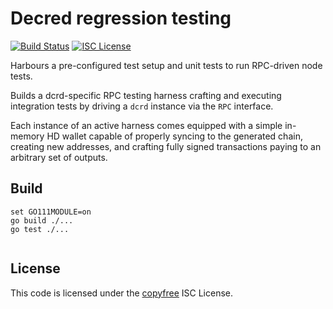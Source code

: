 Decred regression testing
=======
[![Build Status](http://img.shields.io/travis/jfixby/dcrregtest.svg)](https://travis-ci.org/jfixby/dcrregtest)
[![ISC License](http://img.shields.io/badge/license-ISC-blue.svg)](http://copyfree.org)

Harbours a pre-configured test setup and unit tests to run RPC-driven node tests.

Builds a dcrd-specific RPC testing harness crafting and executing integration
tests by driving a `dcrd` instance via the `RPC` interface.

Each instance of an active harness comes equipped with a simple in-memory
HD wallet capable of properly syncing to the generated chain, creating new
addresses, and crafting fully signed transactions paying to an arbitrary
set of outputs.

## Build 

```
set GO111MODULE=on
go build ./...
go test ./...
 
 ```
 
 ## License
 This code is licensed under the [copyfree](http://copyfree.org) ISC License.
